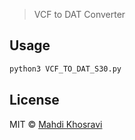 > VCF to DAT Converter

## Usage

```python
python3 VCF_TO_DAT_S30.py
```

## License

MIT © [Mahdi Khosravi](mahdikhosravi.com)
